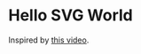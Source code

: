 # Hello SVG World

Inspired by [this video](https://twitter.com/lexaloffle/status/621795038054490112).
